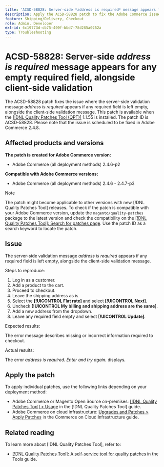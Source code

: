 ```yaml
---
title: 'ACSD-58828: Server-side *address is required* message appears for any empty required field, alongside client-side validation'
description: Apply the ACSD-58828 patch to fix the Adobe Commerce issue where the server-side validation message *address is required* appears if any required field is left empty, alongside the client-side validation message.
feature: Shipping/Delivery, Checkout
role: Admin, Developer
exl-id: 6c19773d-cb75-409f-bbd7-78d285a0252a
type: Troubleshooting
---
```

# ACSD-58828: Server-side *address is required* message appears for any empty required field, alongside client-side validation

The ACSD-58828 patch fixes the issue where the server-side validation message *address is required* appears if any required field is left empty, alongside the client-side validation message. This patch is available when the [[!DNL Quality Patches Tool (QPT)]](/help/tools/quality-patches-tool/quality-patches-tool-to-self-serve-quality-patches.md) 1.1.55 is installed. The patch ID is ACSD-58828. Please note that the issue is scheduled to be fixed in Adobe Commerce 2.4.8.

## Affected products and versions

**The patch is created for Adobe Commerce version:**
* Adobe Commerce (all deployment methods) 2.4.6-p2

**Compatible with Adobe Commerce versions:**
* Adobe Commerce (all deployment methods) 2.4.6 - 2.4.7-p3

>[!NOTE]
>
>The patch might become applicable to other versions with new [!DNL Quality Patches Tool] releases. To check if the patch is compatible with your Adobe Commerce version, update the `magento/quality-patches` package to the latest version and check the compatibility on the [[!DNL Quality Patches Tool]: Search for patches page](https://experienceleague.adobe.com/tools/commerce-quality-patches/index.html). Use the patch ID as a search keyword to locate the patch.

## Issue

The server-side validation message *address is required* appears if any required field is left empty, alongside the client-side validation message.

Steps to reproduce:

1. Log in as a customer.
1. Add a product to the cart.
1. Proceed to checkout.
1. Leave the shipping address as is.
1. Select the **[!UICONTROL Flat rate]** and select **[!UICONTROL Next]**.
1. Uncheck **[!UICONTROL My billing and shipping address are the same]**.
1. Add a new address from the dropdown.
1. Leave any required field empty and select **[!UICONTROL Update]**.

Expected results:

The error message describes missing or incorrect information required to checkout.

Actual results:

The error *address is required. Enter and try again.* displays.

## Apply the patch

To apply individual patches, use the following links depending on your deployment method:

* Adobe Commerce or Magento Open Source on-premises: [[!DNL Quality Patches Tool] > Usage](/help/tools/quality-patches-tool/usage.md) in the [!DNL Quality Patches Tool] guide.
* Adobe Commerce on cloud infrastructure: [Upgrades and Patches > Apply Patches](https://experienceleague.adobe.com/docs/commerce-cloud-service/user-guide/develop/upgrade/apply-patches.html) in the Commerce on Cloud Infrastructure guide.

## Related reading

To learn more about [!DNL Quality Patches Tool], refer to:

* [[!DNL Quality Patches Tool]: A self-service tool for quality patches](/help/tools/quality-patches-tool/quality-patches-tool-to-self-serve-quality-patches.md) in the Tools guide.
